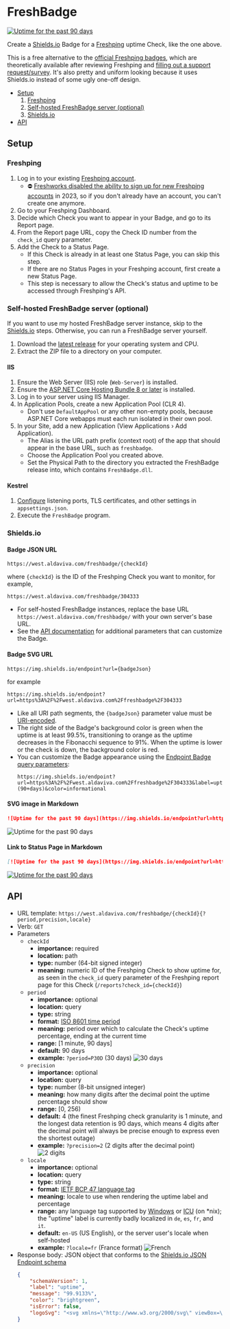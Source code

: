 FreshBadge
===

[![Uptime for the past 90 days](https://img.shields.io/endpoint?url=https%3A%2F%2Fwest.aldaviva.com%2Ffreshbadge%2F304333)](https://statuspage.freshping.io/61473-Aldaviva/check/304333?timefilter=2160)

Create a [Shields.io](https://shields.io) Badge for a [Freshping](https://freshping.io/) uptime Check, like the one above.

This is a free alternative to the [official Freshping badges](https://support.freshping.io/support/solutions/articles/50000002949-what-is-a-status-badge-), which are theoretically available after reviewing Freshping and [filling out a support request/survey](https://support.freshping.io/support/tickets/new). It's also pretty and uniform looking because it uses Shields.io instead of some ugly one-off design.

<!-- MarkdownTOC autolink="true" bracket="round" autoanchor="false" levels="1,2,3" bullets="-,1." -->

- [Setup](#setup)
    1. [Freshping](#freshping)
    1. [Self-hosted FreshBadge server \(optional\)](#self-hosted-freshbadge-server-optional)
    1. [Shields.io](#shieldsio)
- [API](#api)

<!-- /MarkdownTOC -->

## Setup

### Freshping
1. Log in to your existing [Freshping account](https://login.freshworks.com/email-login).
    - ⛔ [Freshworks disabled the ability to sign up for new Freshping accounts](https://support.freshping.io/en/support/solutions/articles/50000006524-suspension-of-new-signups-faqs) in 2023, so if you don't already have an account, you can't create one anymore.
1. Go to your Freshping Dashboard.
1. Decide which Check you want to appear in your Badge, and go to its Report page.
1. From the Report page URL, copy the Check ID number from the `check_id` query parameter.
1. Add the Check to a Status Page.
    - If this Check is already in at least one Status Page, you can skip this step.
    - If there are no Status Pages in your Freshping account, first create a new Status Page.
    - This step is necessary to allow the Check's status and uptime to be accessed through Freshping's API.

### Self-hosted FreshBadge server (optional)
If you want to use my hosted FreshBadge server instance, skip to the [Shields.io](#shieldsio) steps. Otherwise, you can run a FreshBadge server yourself.

1. Download the [latest release](https://github.com/Aldaviva/FreshBadge/releases/latest) for your operating system and CPU.
1. Extract the ZIP file to a directory on your computer.

#### IIS
1. Ensure the Web Server (IIS) role (`Web-Server`) is installed.
1. Ensure the [ASP.NET Core Hosting Bundle 8 or later](https://learn.microsoft.com/en-us/aspnet/core/host-and-deploy/iis/hosting-bundle) is installed.
1. Log in to your server using IIS Manager.
1. In Application Pools, create a new Application Pool (CLR 4).
    - Don't use `DefaultAppPool` or any other non-empty pools, because ASP.NET Core webapps must each run isolated in their own pool.
1. In your Site, add a new Application (View Applications › Add Application).
    - The Alias is the URL path prefix (context root) of the app that should appear in the base URL, such as `freshbadge`.
    - Choose the Application Pool you created above.
    - Set the Physical Path to the directory you extracted the FreshBadge release into, which contains `FreshBadge.dll`.

#### Kestrel
1. [Configure](https://learn.microsoft.com/en-us/aspnet/core/fundamentals/servers/kestrel/endpoints) listening ports, TLS certificates, and other settings in `appsettings.json`.
1. Execute the `FreshBadge` program.

### Shields.io
#### Badge JSON URL
```url
https://west.aldaviva.com/freshbadge/{checkId}
```
where `{checkId}` is the ID of the Freshping Check you want to monitor, for example,
```url
https://west.aldaviva.com/freshbadge/304333
```

- For self-hosted FreshBadge instances, replace the base URL `https://west.aldaviva.com/freshbadge/` with your own server's base URL.
- See the [API documentation](#api) for additional parameters that can customize the Badge.

#### Badge SVG URL
```url
https://img.shields.io/endpoint?url={badgeJson}
```
for example
```url
https://img.shields.io/endpoint?url=https%3A%2F%2Fwest.aldaviva.com%2Ffreshbadge%2F304333
```

- Like all URI path segments, the `{badgeJson}` parameter value must be [URI-encoded](https://developer.mozilla.org/en-US/docs/Web/JavaScript/Reference/Global_Objects/encodeURIComponent).
- The right side of the Badge's background color is green when the uptime is at least 99.5%, transitioning to orange as the uptime decreases in the Fibonacchi sequence to 91%. When the uptime is lower or the check is down, the background color is red.
- You can customize the Badge appearance using the [Endpoint Badge query parameters](https://shields.io/badges/endpoint-badge#:~:text=the%20query%20string.-,Query%20Parameters,-url%20string%20%E2%80%94):
    ```url
    https://img.shields.io/endpoint?url=https%3A%2F%2Fwest.aldaviva.com%2Ffreshbadge%2F304333&label=uptime+(90+days)&color=informational
    ```

#### SVG image in Markdown
```markdown
![Uptime for the past 90 days](https://img.shields.io/endpoint?url=https%3A%2F%2Fwest.aldaviva.com%2Ffreshbadge%2F304333)
```
![Uptime for the past 90 days](https://img.shields.io/endpoint?url=https%3A%2F%2Fwest.aldaviva.com%2Ffreshbadge%2F304333)

#### Link to Status Page in Markdown
```markdown
[![Uptime for the past 90 days](https://img.shields.io/endpoint?url=https%3A%2F%2Fwest.aldaviva.com%2Ffreshbadge%2F304333)](https://statuspage.freshping.io/61473-Aldaviva/check/304333?timefilter=2160)
```
[![Uptime for the past 90 days](https://img.shields.io/endpoint?url=https%3A%2F%2Fwest.aldaviva.com%2Ffreshbadge%2F304333)](https://statuspage.freshping.io/61473-Aldaviva/check/304333?timefilter=2160)

## API

- URL template: `https://west.aldaviva.com/freshbadge/{checkId}{?period,precision,locale}`
- Verb: `GET`
- Parameters
    - `checkId`
        - **importance:** required
        - **location:** path
        - **type:** number (64-bit signed integer)
        - **meaning:** numeric ID of the Freshping Check to show uptime for, as seen in the `check_id` query parameter of the Freshping report page for this Check (`/reports?check_id={checkId}`)
    - `period`
        - **importance:** optional
        - **location:** query
        - **type:** string
        - **format:** [ISO 8601 time period](https://en.wikipedia.org/wiki/ISO_8601#Durations)
        - **meaning:** period over which to calculate the Check's uptime percentage, ending at the current time
        - **range:** [1 minute, 90 days]
        - **default:** 90 days
        - **example:** `?period=P30D` (30 days) ![30 days](https://img.shields.io/endpoint?url=https%3A%2F%2Fwest.aldaviva.com%2Ffreshbadge%2F304333%3Fperiod%3DP30D)
    - `precision`
        - **importance:** optional
        - **location:** query
        - **type:** number (8-bit unsigned integer)
        - **meaning:** how many digits after the decimal point the uptime percentage should show
        - **range:** [0, 256)
        - **default:** 4 (the finest Freshping check granularity is 1 minute, and the longest data retention is 90 days, which means 4 digits after the decimal point will always be precise enough to express even the shortest outage)
        - **example:** `?precision=2` (2 digits after the decimal point) ![2 digits](https://img.shields.io/endpoint?url=https%3A%2F%2Fwest.aldaviva.com%2Ffreshbadge%2F304333%3Fprecision%3D2)
    - `locale` 
        - **importance:** optional
        - **location:** query
        - **type:** string
        - **format:** [IETF BCP 47 language tag](https://en.wikipedia.org/wiki/IETF_language_tag)
        - **meaning:** locale to use when rendering the uptime label and percentage
        - **range:** any language tag supported by [Windows](https://learn.microsoft.com/en-us/openspecs/windows_protocols/ms-lcid/a9eac961-e77d-41a6-90a5-ce1a8b0cdb9c) or [ICU](https://icu.unicode.org/) (on *nix); the "uptime" label is currently badly localized in `de`, `es`, `fr`, and `it`.
        - **default:** `en-US` (US English), or the server user's locale when self-hosted
        - **example:** `?locale=fr` (France format) ![French](https://img.shields.io/endpoint?url=https%3A%2F%2Fwest.aldaviva.com%2Ffreshbadge%2F304333%3Flocale%3Dfr)
- Response body: JSON object that conforms to the [Shields.io JSON Endpoint schema](https://shields.io/badges/endpoint-badge#:~:text=Example%20Shields%20Response-,Schema,-Property)
    ```json
    {
        "schemaVersion": 1,
        "label": "uptime",
        "message": "99.9133%",
        "color": "brightgreen",
        "isError": false,
        "logoSvg": "<svg xmlns=\"http://www.w3.org/2000/svg\" viewBox=\"0 0 32 32\"><path fill=\"#fff\" d=\"M28 0H16C7.2 0 0 7.2 0 16s7.2 16 16 16 16-7.2 16-16V4c0-2.2-1.8-4-4-4zM16 7.7c4.4 0 8 3.5 8.3 7.8h-4l-2.4-3.1c-.2-.3-.6-.4-1-.4-.4.1-.7.3-.8.7l-1.8 5.1-1.3-1.9c-.2-.3-.5-.4-.8-.4H7.7c.2-4.4 3.9-7.8 8.3-7.8zm0 16.6c-4.1 0-7.5-2.9-8.2-6.8h3.9l2.3 3c.2.3.5.4.8.4h.2c.4-.1.7-.3.8-.7l1.8-5.1 1.5 2c.2.2.5.4.8.4h4.4c-.8 3.9-4.2 6.8-8.3 6.8z\"/></svg>"
    }
    ```
